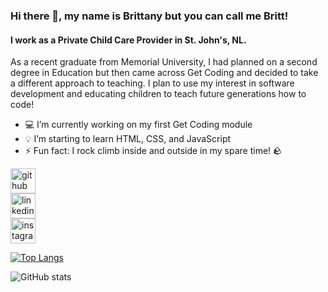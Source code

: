 ### Hi there 👋, my name is Brittany but you can call me Britt!
#### I work as a Private Child Care Provider in St. John's, NL.
As a recent graduate from Memorial University, I had planned on a second degree in Education but then came across Get Coding and decided to take a different approach to teaching. I plan to use my interest in software development and educating children to teach future generations how to code!

- 💻 I’m currently working on my first Get Coding module 
- 💡 I’m starting to learn HTML, CSS, and JavaScript  
- ⚡ Fun fact: I rock climb inside and outside in my spare time! 🪨 


[<img src='https://cdn.jsdelivr.net/npm/simple-icons@3.0.1/icons/github.svg' alt='github' height='40'>](https://github.com/britthanlon10)  
[<img src='https://cdn.jsdelivr.net/npm/simple-icons@3.0.1/icons/linkedin.svg' alt='linkedin' height='40'>](https://www.linkedin.com/in/brittany-hanlon-913556155/)  
[<img src='https://cdn.jsdelivr.net/npm/simple-icons@3.0.1/icons/instagram.svg' alt='instagram' height='40'>](https://www.instagram.com/brittanymarie.h/)  

[![Top Langs](https://github-readme-stats.vercel.app/api/top-langs/?username=britthanlon10)](https://github.com/anuraghazra/github-readme-stats)

![GitHub stats](https://github-readme-stats.vercel.app/api?username=britthanlon10&show_icons=true)  

